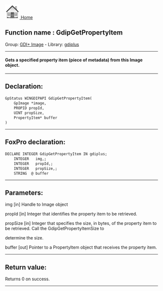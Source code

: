 [<img src="../../images/home.png"> Home ](https://github.com/VFPX/Win32API)  

## Function name : GdipGetPropertyItem
Group: [GDI+ Image](../../functions_group.md#GDIplus_Image)  -  Library: [gdiplus](../../Libraries.md#gdiplus)  
***  


#### Gets a specified property item (piece of metadata) from this Image object.
***  


## Declaration:
```foxpro  
GpStatus WINGDIPAPI GdipGetPropertyItem(
	GpImage *image,
	PROPID propId,
	UINT propSize,
	PropertyItem* buffer
)  
```  
***  


## FoxPro declaration:
```foxpro  
DECLARE INTEGER GdipGetPropertyItem IN gdiplus;
	INTEGER   img,;
	INTEGER   propId,;
	INTEGER   propSize,;
	STRING  @ buffer  
```  
***  


## Parameters:
img
[in] Handle to Image object

propId
[in] Integer that identifies the property item to be retrieved. 

propSize
[in] Integer that specifies the size, in bytes, of the property item to be retrieved. Call the GdipGetPropertyItemSize to 

determine the size. 

buffer
[out] Pointer to a PropertyItem object that receives the property item.  
***  


## Return value:
Returns 0 on success.  
***  

